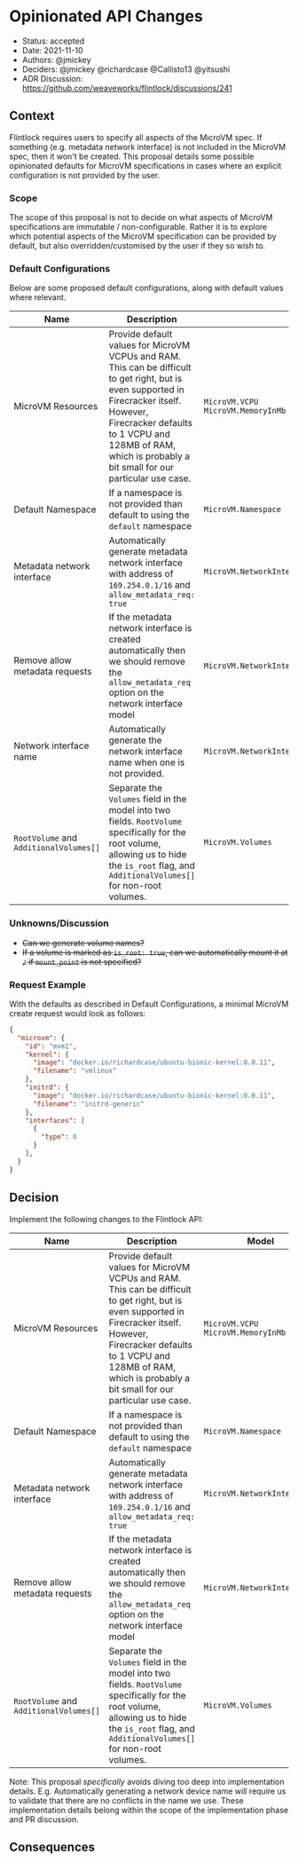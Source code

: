 # Opinionated API Changes

* Status: accepted
* Date: 2021-11-10
* Authors: @jmickey
* Deciders: @jmickey @richardcase @Callisto13 @yitsushi
* ADR Discussion: https://github.com/weaveworks/flintlock/discussions/241

## Context

Flintlock requires users to specify all aspects of the MicroVM spec. If something (e.g. metadata network interface) is not included in the MicroVM spec, then it won't be created. This proposal details some possible opinionated defaults for MicroVM specifications in cases where an explicit configuration is not provided by the user.

### Scope

The scope of this proposal is not to decide on what aspects of MicroVM specifications are immutable / non-configurable. Rather it is to explore which potential aspects of the MicroVM specification can be provided by default, but also overridden/customised by the user if they so wish to.

### Default Configurations

Below are some proposed default configurations, along with default values where relevant.

| Name | Description | Model | Value |
|----------|---|---------|---------|
| MicroVM Resources <img width="150px"/> | Provide default values for MicroVM VCPUs and RAM. This can be difficult to get right, but is even supported in Firecracker itself. However, Firecracker defaults to 1 VCPU and 128MB of RAM, which is probably a bit small for our particular use case. | `MicroVM.VCPU`<br />`MicroVM.MemoryInMb` <img width="400px"/> | `vcpu: 2`<br />`memory_in_mb: 1024` <img width="400px"/> |
| Default Namespace | If a namespace is not provided than default to using the `default` namespace | `MicroVM.Namespace` | `default` |
| Metadata network interface | Automatically generate metadata network interface with address of `169.254.0.1/16` and `allow_metadata_req: true` | `MicroVM.NetworkInterfaces` | `169.254.0.1/16` |
| Remove allow metadata requests  | If the metadata network interface is created automatically then we should remove the `allow_metadata_req` option on the network interface model | `MicroVM.NetworkInterfaces` |  |
| Network interface name | Automatically generate the network interface name when one is not provided. | `MicroVM.NetworkInterfaces[*].GuestDeviceName` | |
| `RootVolume` and `AdditionalVolumes[]` | Separate the `Volumes` field in the model into two fields. `RootVolume` specifically for the root volume, allowing us to hide the `is_root` flag, and `AdditionalVolumes[]` for non-root volumes. | `MicroVM.Volumes` | `MicroVM.RootVolume` and `MicroVM.AdditionalVolumes[]` |

### Unknowns/Discussion

- ~~Can we generate volume names?~~
- ~~If a volume is marked as `is_root: true`, can we automatically mount it at `/` if `mount_point` is not specified?~~

### Request Example

With the defaults as described in Default Configurations, a minimal MicroVM create request would look as follows:

```json
{
  "microvm": {
    "id": "mvm1",
    "kernel": {
      "image": "docker.io/richardcase/ubuntu-bionic-kernel:0.0.11",
      "filename": "vmlinux"
    },
    "initrd": {
      "image": "docker.io/richardcase/ubuntu-bionic-kernel:0.0.11",
      "filename": "initrd-generic"
    },
    "interfaces": [
      {
        "type": 0
      }
    ],
  }
}
```

## Decision

Implement the following changes to the Flintlock API:

| Name | Description | Model | Value |
|----------|---|---------|---------|
| MicroVM Resources <img width="100px"/> | Provide default values for MicroVM VCPUs and RAM. This can be difficult to get right, but is even supported in Firecracker itself. However, Firecracker defaults to 1 VCPU and 128MB of RAM, which is probably a bit small for our particular use case. | `MicroVM.VCPU`<br />`MicroVM.MemoryInMb` <img width="200px"/> | `vcpu: 2`<br />`memory_in_mb: 1024` <img width="200px"/> |
| Default Namespace | If a namespace is not provided than default to using the `default` namespace | `MicroVM.Namespace` | `default` |
| Metadata network interface | Automatically generate metadata network interface with address of `169.254.0.1/16` and `allow_metadata_req: true` | `MicroVM.NetworkInterfaces` | `169.254.0.1/16` |
| Remove allow metadata requests  | If the metadata network interface is created automatically then we should remove the `allow_metadata_req` option on the network interface model | `MicroVM.NetworkInterfaces` |  |
| `RootVolume` and `AdditionalVolumes[]` | Separate the `Volumes` field in the model into two fields. `RootVolume` specifically for the root volume, allowing us to hide the `is_root` flag, and `AdditionalVolumes[]` for non-root volumes. | `MicroVM.Volumes` | `MicroVM.RootVolume` and `MicroVM.AdditionalVolumes[]` |

Note: This proposal _specifically_ avoids diving too deep into implementation details. E.g. Automatically generating a network device name will require us to validate that there are no conflicts in the name we use. These implementation details belong within the scope of the implementation phase and PR discussion.

## Consequences
<!-- Whats the result or impact of this decision. Does anything need to change and are new GitHub issues created as a result -->